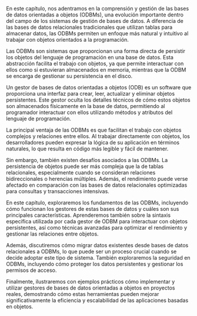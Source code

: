 En este capítulo, nos adentramos en la comprensión y gestión de las bases de datos orientadas a objetos (ODBMs), una evolución importante dentro del campo de los sistemas de gestión de bases de datos. A diferencia de las bases de datos relacionales tradicionales que utilizan tablas para almacenar datos, las ODBMs permiten un enfoque más natural y intuitivo al trabajar con objetos orientados a la programación.

Las ODBMs son sistemas que proporcionan una forma directa de persistir los objetos del lenguaje de programación en una base de datos. Esta abstracción facilita el trabajo con objetos, ya que permite interactuar con ellos como si estuvieran almacenados en memoria, mientras que la ODBM se encarga de gestionar su persistencia en el disco.

Un gestor de bases de datos orientadas a objetos (ODB) es un software que proporciona una interfaz para crear, leer, actualizar y eliminar objetos persistentes. Este gestor oculta los detalles técnicos de cómo estos objetos son almacenados físicamente en la base de datos, permitiendo al programador interactuar con ellos utilizando métodos y atributos del lenguaje de programación.

La principal ventaja de las ODBMs es que facilitan el trabajo con objetos complejos y relaciones entre ellos. Al trabajar directamente con objetos, los desarrolladores pueden expresar la lógica de su aplicación en términos naturales, lo que resulta en código más legible y fácil de mantener.

Sin embargo, también existen desafíos asociados a las ODBMs. La persistencia de objetos puede ser más compleja que la de tablas relacionales, especialmente cuando se consideran relaciones bidireccionales o herencias múltiples. Además, el rendimiento puede verse afectado en comparación con las bases de datos relacionales optimizadas para consultas y transacciones intensivas.

En este capítulo, exploraremos los fundamentos de las ODBMs, incluyendo cómo funcionan los gestores de estas bases de datos y cuáles son sus principales características. Aprenderemos también sobre la sintaxis específica utilizada por cada gestor de ODBM para interactuar con objetos persistentes, así como técnicas avanzadas para optimizar el rendimiento y gestionar las relaciones entre objetos.

Además, discutiremos cómo migrar datos existentes desde bases de datos relacionales a ODBMs, lo que puede ser un proceso crucial cuando se decide adoptar este tipo de sistema. También exploraremos la seguridad en ODBMs, incluyendo cómo proteger los datos persistentes y gestionar los permisos de acceso.

Finalmente, ilustraremos con ejemplos prácticos cómo implementar y utilizar gestores de bases de datos orientadas a objetos en proyectos reales, demostrando cómo estas herramientas pueden mejorar significativamente la eficiencia y escalabilidad de las aplicaciones basadas en objetos.

